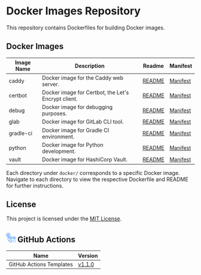 # Docker Images Repository

This repository contains Dockerfiles for building Docker images.

## Docker Images

| Image Name   | Description                              | Readme | Manifest|
|--------------|------------------------------------------|--------|---------|
| caddy        | Docker image for the Caddy web server.   | [README](docker/caddy/README.md) | [Manifest](docker/caddy/Dockerfile) |
| certbot      | Docker image for Certbot, the Let's Encrypt client. | [README](docker/certbot/README.md) | [Manifest](docker/certbot/Dockerfile) |
| debug        | Docker image for debugging purposes.     | [README](docker/debug/README.md) | [Manifest](docker/debug/Dockerfile) |
| glab         | Docker image for GitLab CLI tool.        | [README](docker/glab/README.md) | [Manifest](docker/glab/Dockerfile) |
| gradle-ci    | Docker image for Gradle CI environment.  | [README](docker/gradle-ci/README.md) | [Manifest](docker/gradle-ci/Dockerfile) |
| python       | Docker image for Python development.    | [README](docker/python/README.md) | [Manifest](docker/python/Dockerfile) |
| vault        | Docker image for HashiCorp Vault.       | [README](docker/vault/README.md) | [Manifest](docker/vault/Dockerfile) |

Each directory under `docker/` corresponds to a specific Docker image. Navigate to each directory to view the respective Dockerfile and README for further instructions.

## License

This project is licensed under the [MIT License](LICENSE).

## <img src="https://github.com/obervinov/_templates/blob/v1.0.5/icons/github-actions.png" width="25" title="github-actions"> GitHub Actions
| Name  | Version |
| ------------------------ | ----------- |
| GitHub Actions Templates | [v1.1.0](https://github.com/obervinov/_templates/tree/v1.1.0) |
